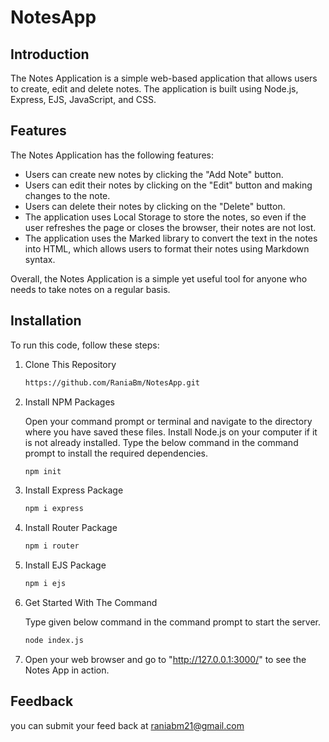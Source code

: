 # NotesApp

## Introduction

The Notes Application is a simple web-based application that allows users to create, edit and delete notes. The application is built using Node.js, Express, EJS, JavaScript, and CSS.



## Features

The Notes Application has the following features:

 * Users can create new notes by clicking the "Add Note" button.
 * Users can edit their notes by clicking on the "Edit" button and making changes to the note.
 * Users can delete their notes by clicking on the "Delete" button.
 * The application uses Local Storage to store the notes, so even if the user refreshes the page or closes the browser, their notes are not lost.
 * The application uses the Marked library to convert the text in the notes into HTML, which allows users to format their notes using Markdown syntax.

Overall, the Notes Application is a simple yet useful tool for anyone who needs to take notes on a regular basis.

## Installation
  
To run this code, follow these steps:
1. Clone This Repository

   ```sh
   https://github.com/RaniaBm/NotesApp.git

2. Install NPM Packages

   Open your command prompt or terminal and navigate to the directory where you have saved these files.
   Install Node.js on your computer if it is not already installed.
   Type the below command in the command prompt to install the required dependencies.
  
   ```sh
   npm init

3. Install Express Package

   ```sh
   npm i express

4. Install Router Package

   ```sh
   npm i router
   
5. Install EJS Package

   ```sh
   npm i ejs 
   
6. Get Started With The Command

   Type given below command in the command prompt to start the server.
   
   ```sh
   node index.js 
   
7. Open your web browser and go to "http://127.0.0.1:3000/" to see the Notes App in action.



## Feedback
you can submit your feed back at raniabm21@gmail.com
